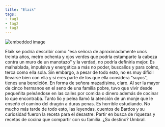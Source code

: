 ```yaml
---
title: "Elaik"
tags:
- tag1
- tag2
- tag3
---
```


![embedded image](https://assets.legendkeeper.com/fdbd4bf0-91d2-4175-a04a-a7655ddc0993.png "Attachment")

Elaik se podría describir como "esa señora de aproximadamente unos treinta años, metro ochenta y ojos verdes que podría estamparte la cabeza contra un muro de un manotazo" y la verdad, no podría definirla mejor. Es malhablada, impulsiva y energética a más no poder, buscalíos y para colmo, terca como ella sola. Sin embargo, a pesar de todo esto, no es muy difícil llevarse bien con ella y si eres parte de los que ella considera "suyos", tienes una bendición. En forma de señora mazadísima, claro. Al ser la mayor de cinco hermanos en el seno de una familia pobre, tuvo que vivir desde pequeñita peleándose en las calles por comida o dinero además de cocinar lo que encontraba. Tanto lío y pelea llamó la atención de un monje que le enseñó el camino del dragón a duras penas. Es horrible estudiando. No mucho más tarde de todo esto, las leyendas, cuentos de Bardos y su curiosidad fueron la receta para el desastre: Partir en busca de riquezas y recetas de cocina que compartir con su familia. ¿Su destino? Umbral.